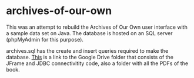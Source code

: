 # archives-of-our-own

This was an attempt to rebuild the Archives of Our Own user interface with a sample data set on Java. The database is hosted on an SQL server (phpMyAdmin for this purpose). 

archives.sql has the create and insert queries required to make the database. 
[This](https://drive.google.com/drive/folders/1YHhsopWiHeT4G1kIcLEiFm1mVCD2U-Lb?usp=sharing) is a link to the Google Drive folder that consists of the JFrame and JDBC connectivitity code, also a folder with all the PDFs of the book.
